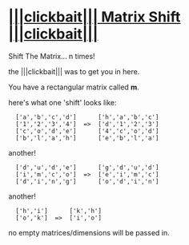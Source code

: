 # [|||clickbait||| Matrix Shift |||clickbait|||](https://www.codewars.com/kata/clickbait-matrix-shift-clickbait "https://www.codewars.com/kata/5afd3c451839f13b95000132")

Shift The Matrix... n times!

the |||clickbait||| was to get you in here.

You have a rectangular matrix called <strong>m</strong>.

here's what one 'shift' looks like:

      ['a','b','c','d']      ['h','a','b','c']
      ['1','2','3','4']  =>  ['d','1','2','3']
      ['c','o','d','e']      ['4','c','o','d']
      ['b','l','a','h']      ['e','b','l','a']

another!

      ['d','u','d','e']      ['g','d','u','d']
      ['i','m','c','o']  =>  ['e','i','m','c']
      ['d','i','n','g']      ['o','d','i','n']

another!

      ['h','i']      ['k','h']
      ['o','k']  =>  ['i','o']

no empty matrices/dimensions will be passed in.